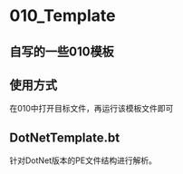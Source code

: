 # 010_Template

## 自写的一些010模板

## 使用方式
在010中打开目标文件，再运行该模板文件即可

## DotNetTemplate.bt
针对DotNet版本的PE文件结构进行解析。

